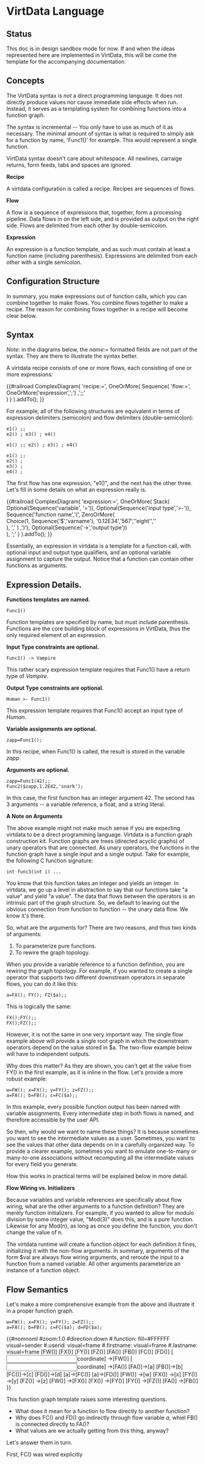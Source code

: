 # VirtData Language


## Status

This doc is in design sandbox mode for now. If and when the ideas represented
here are implemented in VirtData, this will be come the template for the
accompanying documentation.

## Concepts

The VirtData syntax is *not* a direct programming language. It does not directly
produce values nor cause immediate side effects when run. Instead, it serves
as a templating system for combining functions into a function graph.

The syntax is incremental -- You only have to use as much of it as necessary.
The minimal amount of syntax is what is required to simply ask for a function by
name, 'Func1()' for example. This would represent a single function.

VirtData syntax doesn't care about whitespace. All newlines, carraige returns,
form feeds, tabs and spaces are ignored.

**Recipe**

A virtdata configuration is called a recipe. Recipes are sequences of flows.

**Flow**

A flow is a sequence of expressions that, together, form a processing pipeline.
Data flows in on the left side, and is provided as output on the right side.
Flows are delimited from each other by double-semicolon.

**Expression**

An expression is a function template, and as such must contain at least a
function name (including parenthesis). Expressions are delimited from each
other with a single semicolon.

## Configuration Structure

In summary, you make expressions out of function calls, which you can combine
together to make flows. You combine flows together to make a recipe.
The reason for combining flows together in a recipe will become clear below.

## Syntax

*Note:* in the diagrams below, the *name:=* formatted fields are not part of
the syntax. They are there to illustrate the syntax better.

A virtdata recipe consists of one or more flows, each consisting of one or more
expressions:

{{#railroad
ComplexDiagram( 
    'recipe:=',
    OneOrMore(
      Sequence(
       'flow:=',
       OneOrMore('expression',';')
      ,';;'   
      )
    )
).addTo();
}} 

For example, all of the following structures are equivalent in terms of expression 
delimiters (semicolon) and flow delimiters (double-semicolon):

~~~
e1() ;;
e2() ; e3() ; e4()
~~~

~~~
e1() ;; e2() ; e3() ; e4()
~~~

~~~
e1() ;;
e2() ;
e3() ;
e4() ;
~~~

The first flow has one expression, "e1()", and the next has the other three.
Let's fill in some details on what an expression really is.


{{#railroad
ComplexDiagram(
    'expression:=',
    OneOrMore( 
      Stack(    
       Optional(Sequence('variable', '=')), 
       Optional(Sequence('input type','>-')),
       Sequence('function name','(',
        ZeroOrMore(  
         Choice(1,
          Sequence('$','varname'), '0.12E34','567','\'eight\'','<another function>'  
         ), ',' 
        )
        ,')'), 
       Optional(Sequence('->','output type'))      
      ), ';' 
    ) 
).addTo();
}}

Essentially, an expression in virtdata is a template for a function call, with optional input
and output type qualifiers, and an optional variable assignment to capture the output.
Notice that a function can contain other functions as arguments.

## Expression Details.

**Functions templates are named.**

~~~
Func1()
~~~

Function templates are specified by name, but must include parenthesis.
Functions are the core building block of expressions in VirtData, thus the only
required element of an expression.

**Input Type constraints are optional.**

~~~
Func1() -> Vampire
~~~

This rather scary expression template requires that Func1() have a return type
of *Vampire*.

**Output Type constraints are optional.**

~~~
Human >- Func1()
~~~

This expression template requires that Func1() accept an input type of *Human*.

**Variable assignments are optional.**

~~~
zapp=Func1();
~~~

In this recipe, when Func1() is called, the result is stored in the variable *zapp*.

**Arguments are optional.**

~~~
zapp=Func1(42);;
Func2($zapp,1.2E42,'snark');
~~~

In this case, the first function has an integer argument 42. The second has 3 arguments --
a variable reference, a float, and a string literal.

**A Note on Arguments**

The above example might not make much sense if you are expecting virtdata to be
a direct programming language. Virtdata is a function graph construction kit.
Function graphs are trees (directed acyclic graphs) of unary operators that are
connected. As unary operators, the functions in the function graph have a single
input and a single output.  Take for example, the following C function signature:

~~~
int func3(int i) ...
~~~

You know that this function takes an integer and yields an integer. In virtdata,
we go up a level in abstraction to say that our functions take "a value" and
yield "a value".  The data that flows between the operators is an intrinsic part
of the graph structure. So, we default to leaving out the obvious connection
from function to function -- the unary data flow. We know it's there.

So, what are the arguments for? There are two reasons, and thus two kinds of arguments:
1. To parameterize pure functions.
2. To rewire the graph topology.

When you provide a variable reference to a function definition, you are rewiring the
graph topology. For example, if you wanted to create a single operator that supports
two different downstream operators in separate flows, you can do it like this:

~~~
a=FX(); FY(); FZ($a);;
~~~

This is logically the same:

~~~ 
FX();FY();;
FX();FZ();;
~~~

However, it is not the same in one very important way. The single flow example
above will provide a single root graph in which the downstream operators depend
on the value stored in $a. The two-flow example below will have to independent
outputs.

Why does this matter? As they are shown, you can't get at the value from FY() in
the first example, as it is inline in the flow. Let's provide a more robust example:

~~~
w=FW(); x=FX(); y=FY(); z=FZ();;
a=FA(); b=FB(); c=FC($a);;
~~~

In this example, every possible function output has been named with variable
assignments. Every intermediate step in both flows is named, and therefore
accessible by the user API.

So then, why would we want to name these things? It is because sometimes you
want to see the intermediate values as a user. Sometimes, you want to see the
values that other data depends on in a carefully organized way. To provide a
clearer example, sometimes you want to emulate one-to-many or many-to-one
associations without recomputing all the intermediate values for every field you
generate.

How this works in practical terms will be explained below in more detail.

**Flow Wiring vs. Initializers**

Because variables and variable references are specifically about flow wiring,
what are the other arguments to a function definition? They are merely function
initializers. For example, if you wanted to allow for modulo division by some
integer value, "Mod(3)" does this, and is a pure function. Likewise for any
Mod(n), as long as once you define the function, you don't change the value of n.

The virtdata runtime will create a function object for each definition it fines,
initializing it with the non-flow arguments. In summary, arguments of the form
$val are always flow wiring arguments, and reroute the input to a function from
a named variable. All other arguments parameterize an instance of a function
object.

## Flow Semantics

Let's make a more comprehensive example from the above and illustrate it in
a proper function graph.

~~~
w=FW(); x=FX(); y=FY(); z=FZ();;
a=FA(); b=FB(); c=FC($a); d=FD($a);
~~~

{{#nomnoml
#zoom:1.0
#direction:down
#.function: fill=#FFFFFF visual=sender
#.userid: visual=frame
#.firstname: visual=frame
#.lastname: visual=frame
[<function>FW()]
[<function>FX()]
[<function>FY()]
[<function>FZ()]
[<function>FA()]
[<function>FB()]
[<function>FC()]
[<function>FD()]
[<input>coordinate] ->[<function>FW()]
[<input>coordinate] ->[<function>FA()]
[FA()]->[a]
[FB()]->[b]
[FC()]->[c]
[FD()]->[d]
[a]->[FC()]
[a]->[FD()]
[FW()] ->[w]
[FX()] ->[x]
[FY()] ->[y]
[FZ()] ->[z]
[FW()] ->[FX()]
[FX()] ->[FY()]
[FY()] ->[FZ()]
[FA()] ->[FB()]
}}       

This function graph template raises some interesting questions.

* What does it mean for a function to flow directly to another function?
* Why does FC() and FD() go indirectly through flow variable *a*, whiel FB() is connected directly to FA()?
* What values are we actually getting from this thing, anyway?

Let's answer them in turn.

First, FC() was wired explicitly 


